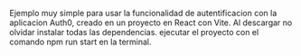 Ejemplo muy simple para usar la funcionalidad de autentificacion con la aplicacion Auth0,
creado en un proyecto en React con Vite.
Al descargar no olvidar instalar todas las dependencias.
ejecutar el proyecto con el comando npm run start en la terminal.

